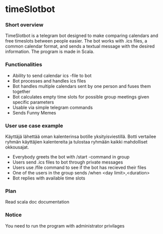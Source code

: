# timeSlotbot

### Short overview
TimeSlotbot is a telegram bot designed to make comparing calendars and free timeslots between people easier. The bot works with .ics files, a common calendar format, and sends a textual message with the desired information. The program is made in Scala.

### Functionalities
- Ability to send calendar ics -file to bot
- Bot processes and handles ics files
- Bot handles multiple calendars sent by one person and fuses them together
- Bot calculates empty time slots for possible group meetings given specific parameters 
- Usable via simple telegram commands
- Sends Funny Memes


### User use case example
Käyttäjä lähettää oman kalenterinsa botille yksityisviestillä. Botti vertailee ryhmän käyttäjien kalentereita ja tulostaa ryhmään kaikki mahdolliset okkousajat.

- Everybody greets the bot with /start -command in group
- Users send .ics files to bot through private messages
- Users use /file command to see if the bot has recieved their files
- One of the users in the group sends /when \<day limit>,\<duration>
- Bot replies with available time slots

### Plan
Read scala doc documentation

### Notice
You need to run the program with administrator privilages
